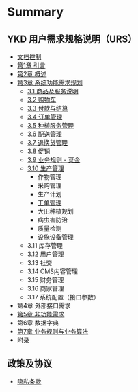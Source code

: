 # Summary

## YKD 用户需求规格说明（URS）

* [文档控制](0-.md)
* [第1章  引言](README.md)
* [第2章 概述](ch2.md)
* [第3章 系统功能需求规划 ](features.md)
  * [3.1 商品及服务说明](chapter-6.md)
  * [3.2 购物车](chapter-7.md)
  * [3.3 付款与结算](chapter-9.md)
  * [3.4 订单管理](chapter-11.md)
  * [3.5 种植服务管理](chapter-8.md)
  * [3.6 配送管理](3.md)
  * [3.7 退换货管理](2.md)
  * [3.8 促销](chapter-12.md)
  * [3.9 业务规则 - 菜金](4.md)
  * [3.10 生产管理](chapter-8.md)
    * 作物管理
    * 采购管理
    * 生产计划
    * [工单管理](chapter-14.md)
    * 大田种植规划
    * 病虫害防治
    * 质量检测
    * 设施设备管理
  * 3.11 库存管理  
  * 3.12 用户管理
  * 3.13 社交
  * 3.14 CMS内容管理
  * 3.15 财务管理
  * 3.16 商家管理
  * 3.17 系统配置（接口参数）
* 第4章 外部接口需求
* [第5章 非功能需求](c.md)
* 第6章 数据字典  
* [第7章 业务规则与业务算法](7.md)
* 附录

## 政策及协议

* [隐私条款](policy\Privacy.md)

